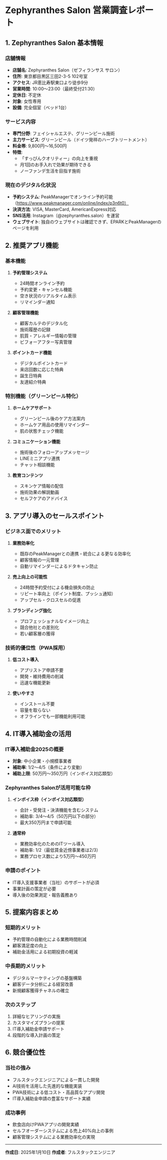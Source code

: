 # Zephyranthes Salon 営業調査レポート

## 1. Zephyranthes Salon 基本情報

### 店舗情報
- **店舗名**: Zephyranthes Salon（ゼフィランサス サロン）
- **住所**: 東京都目黒区三田2-3-5 102号室
- **アクセス**: JR恵比寿駅東口より徒歩9分
- **営業時間**: 10:00～23:00（最終受付21:30）
- **定休日**: 不定休
- **対象**: 女性専用
- **設備**: 完全個室（ベッド1台）

### サービス内容
- **専門分野**: フェイシャルエステ、グリーンピール施術
- **主力サービス**: グリーンピール（ドイツ発祥のハーブトリートメント）
- **料金帯**: 9,800円～16,500円
- **特徴**: 
  - 「すっぴんクオリティー」の向上を重視
  - 月1回のお手入れで効果が期待できる
  - ノーファンデ生活を目指す施術

### 現在のデジタル化状況
- **予約システム**: PeakManagerでオンライン予約可能（https://www.peakmanager.com/online/index/p3n6t0）
- **決済方法**: VISA, MasterCard, AmericanExpress対応
- **SNS活用**: Instagram（@zephyranthes.salon）を運営
- **ウェブサイト**: 独自のウェブサイトは確認できず、EPARKとPeakManagerのページを利用

## 2. 推奨アプリ機能

### 基本機能
1. **予約管理システム**
   - 24時間オンライン予約
   - 予約変更・キャンセル機能
   - 空き状況のリアルタイム表示
   - リマインダー通知

2. **顧客管理機能**
   - 顧客カルテのデジタル化
   - 施術履歴の記録
   - 肌質・アレルギー情報の管理
   - ビフォーアフター写真管理

3. **ポイントカード機能**
   - デジタルポイントカード
   - 来店回数に応じた特典
   - 誕生日特典
   - 友達紹介特典

### 特別機能（グリーンピール特化）
1. **ホームケアサポート**
   - グリーンピール後のケア方法案内
   - ホームケア用品の使用リマインダー
   - 肌の状態チェック機能

2. **コミュニケーション機能**
   - 施術後のフォローアップメッセージ
   - LINEミニアプリ連携
   - チャット相談機能

3. **教育コンテンツ**
   - スキンケア情報の配信
   - 施術効果の解説動画
   - セルフケアのアドバイス

## 3. アプリ導入のセールスポイント

### ビジネス面でのメリット
1. **業務効率化**
   - 既存のPeakManagerとの連携・統合による更なる効率化
   - 顧客情報の一元管理
   - 自動リマインダーによるドタキャン防止

2. **売上向上の可能性**
   - 24時間予約受付による機会損失の防止
   - リピート率向上（ポイント制度、プッシュ通知）
   - アップセル・クロスセルの促進

3. **ブランディング強化**
   - プロフェッショナルなイメージ向上
   - 競合他社との差別化
   - 若い顧客層の獲得

### 技術的優位性（PWA採用）
1. **低コスト導入**
   - アプリストア申請不要
   - 開発・維持費用の削減
   - 迅速な機能更新

2. **使いやすさ**
   - インストール不要
   - 容量を取らない
   - オフラインでも一部機能利用可能

## 4. IT導入補助金の活用

### IT導入補助金2025の概要
- **対象**: 中小企業・小規模事業者
- **補助率**: 1/2～4/5（条件により変動）
- **補助上限**: 50万円～350万円（インボイス対応類型）

### Zephyranthes Salonが活用可能な枠
1. **インボイス枠（インボイス対応類型）**
   - 会計・受発注・決済機能を含むシステム
   - 補助率: 3/4～4/5（50万円以下の部分）
   - 最大350万円まで申請可能

2. **通常枠**
   - 業務効率化のためのITツール導入
   - 補助率: 1/2（最低賃金近傍事業者は2/3）
   - 業務プロセス数により5万円～450万円

### 申請のポイント
- IT導入支援事業者（当社）のサポートが必須
- 事業計画の策定が必要
- 導入後の効果測定・報告義務あり

## 5. 提案内容まとめ

### 短期的メリット
- 予約管理の自動化による業務時間削減
- 顧客満足度の向上
- 補助金活用による初期投資の軽減

### 中長期的メリット
- デジタルマーケティングの基盤構築
- 顧客データ分析による経営改善
- 新規顧客獲得チャネルの確立

### 次のステップ
1. 詳細なヒアリングの実施
2. カスタマイズプランの提案
3. IT導入補助金申請サポート
4. 段階的な導入計画の策定

## 6. 競合優位性

### 当社の強み
- フルスタックエンジニアによる一貫した開発
- AI技術を活用した先進的な機能実装
- PWA技術による低コスト・高品質なアプリ開発
- IT導入補助金申請の豊富なサポート実績

### 成功事例
- 飲食店向けPWAアプリの開発実績
- セルフオーダーシステムによる売上40%向上の事例
- 顧客管理システムによる業務効率化の実現

---

**作成日**: 2025年1月10日
**作成者**: フルスタックエンジニア